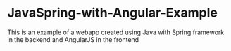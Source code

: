 # JavaSpring-with-Angular-Example
This is an example of a webapp created using Java with Spring framework in the backend and AngularJS in the frontend
